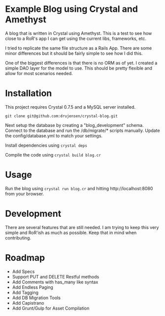 # Example Blog using Crystal and Amethyst

A blog that is written in Crystal using Amethyst.  This is a test to see how
close to a RoR's app I can get using the current libs, frameworks, etc.

I tried to replicate the same file structure as a Rails App.  There are some
minor differences but it should be fairly simple to see how I did this.

One of the biggest differences is that there is no ORM as of yet. I created a
simple DAO layer for the model to use.  This should be pretty flexible and
allow for most scenarios needed.

# Installation

This project requires Crystal 0.7.5 and a MySQL server installed.

```
git clone git@github.com:drujensen/crystal-blog.git
```

Next setup the database by creating a "blog_development" schema.  Connect to
the database and run the /db/migrate/* scripts manually. Update the
config/database.yml to match your settings.

Install dependencies using `crystal deps`

Compile the code using `crystal build blog.cr`

# Usage

Run the blog using `crystal run blog.cr` and hitting http://localhost:8080
from your browser.

# Development

There are several features that are still needed.  I am trying to keep this very
simple and RoR'ish as much as possible.  Keep that in mind when contributing.

# Roadmap

- Add Specs
- Support PUT and DELETE Restful methods
- Add Comments with has_many like syntax
- Add Endless Paging
- Add Tagging
- Add DB Migration Tools
- Add Capistrano
- Add Grunt/Gulp for Asset Compilation



